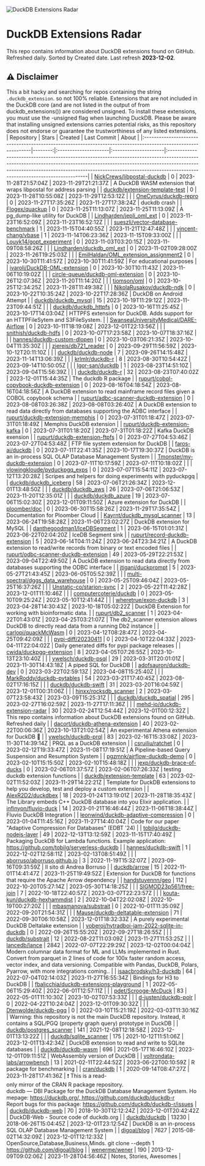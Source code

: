 ![DuckDB Extensions Radar](/img/duckdb_extension_radar.png?raw=true)
# DuckDB Extensions Radar

This repo contains information about DuckDB extensions found on GitHub. Refreshed daily. Sorted by Created date. 
 Last refresh **2023-12-02**.
## ⚠️ Disclaimer
 This a bit hacky and searching for repos containing the string `.duckdb_extension`. so not 100% reliable.
 Extensions that are not included in the DuckDB core (and are not listed in the output of from duckdb_extensions()) are considered unsigned. To install these extensions, you must use the -unsigned flag when launching DuckDB. Please be aware that installing unsigned extensions carries potential risks, as this repository does not endorse or guarantee the trustworthiness of any listed extensions.
| Repository                                                                                                    |   Stars | Created              | Last Commit          | About                                                                                                                                                                                                                                                                                  |
|:--------------------------------------------------------------------------------------------------------------|--------:|:---------------------|:---------------------|:---------------------------------------------------------------------------------------------------------------------------------------------------------------------------------------------------------------------------------------------------------------------------------------|
| [NickCrews/libpostal-duckdb](https://github.com/NickCrews/libpostal-duckdb)                                   |       0 | 2023-11-28T21:57:04Z | 2023-11-29T21:21:37Z | A DuckDB WASM extension that wraps libpostal for address parsing                                                                                                                                                                                                                       |
| [duckdb/extension-template-test](https://github.com/duckdb/extension-template-test)                           |       0 | 2023-11-28T10:55:08Z | 2023-11-29T12:53:12Z |                                                                                                                                                                                                                                                                                        |
| [OneCyrus/duckdb-repro](https://github.com/OneCyrus/duckdb-repro)                                             |       0 | 2023-11-27T17:35:26Z | 2023-11-27T17:38:24Z | duckdb crash                                                                                                                                                                                                                                                                           |
| [Flogex/quackup](https://github.com/Flogex/quackup)                                                           |       0 | 2023-11-25T11:13:07Z | 2023-11-25T11:13:09Z | A pg_dump-like utility for DuckDB                                                                                                                                                                                                                                                      |
| [Lindharden/jepli_oml_ext](https://github.com/Lindharden/jepli_oml_ext)                                       |       0 | 2023-11-23T16:52:09Z | 2023-11-23T16:52:12Z |                                                                                                                                                                                                                                                                                        |
| [sueszli/vector-database-benchmark](https://github.com/sueszli/vector-database-benchmark)                     |       1 | 2023-11-15T04:40:55Z | 2023-11-21T12:47:48Z |                                                                                                                                                                                                                                                                                        |
| [vincent-chang/vbase](https://github.com/vincent-chang/vbase)                                                 |       1 | 2023-11-14T06:23:36Z | 2023-11-15T09:33:00Z |                                                                                                                                                                                                                                                                                        |
| [Louyk14/gopt_experiment](https://github.com/Louyk14/gopt_experiment)                                         |       0 | 2023-11-03T03:20:15Z | 2023-11-09T08:58:26Z |                                                                                                                                                                                                                                                                                        |
| [Lindharden/duckdb_oml_ext](https://github.com/Lindharden/duckdb_oml_ext)                                     |       0 | 2023-11-02T09:28:00Z | 2023-11-26T19:25:03Z |                                                                                                                                                                                                                                                                                        |
| [EmilHaldan/OML_extension_assignment2](https://github.com/EmilHaldan/OML_extension_assignment2)               |       0 | 2023-10-30T11:41:57Z | 2023-10-30T11:41:59Z | For educational purposes                                                                                                                                                                                                                                                               |
| [ivaroli/DuckDB-OML-extension](https://github.com/ivaroli/DuckDB-OML-extension)                               |       0 | 2023-10-30T10:11:43Z | 2023-11-06T10:19:02Z |                                                                                                                                                                                                                                                                                        |
| [circle-queue/duckdb-oml-extension](https://github.com/circle-queue/duckdb-oml-extension)                     |       0 | 2023-10-26T12:07:36Z | 2023-11-20T11:14:20Z |                                                                                                                                                                                                                                                                                        |
| [tjomson/oml](https://github.com/tjomson/oml)                                                                 |       0 | 2023-10-25T12:34:25Z | 2023-11-28T11:49:38Z |                                                                                                                                                                                                                                                                                        |
| [NikolaRusakov/duckdb-ndk](https://github.com/NikolaRusakov/duckdb-ndk)                                       |       0 | 2023-10-22T10:35:24Z | 2023-10-22T17:28:36Z | DuckDB on Android Attempt                                                                                                                                                                                                                                                              |
| [duckdb/duckdb_mysql](https://github.com/duckdb/duckdb_mysql)                                                 |      15 | 2023-10-19T11:29:12Z | 2023-11-23T09:44:51Z |                                                                                                                                                                                                                                                                                        |
| [duckdb/duckdb_httpfs](https://github.com/duckdb/duckdb_httpfs)                                               |       0 | 2023-10-16T11:25:45Z | 2023-10-17T14:03:04Z | HTTPFS extension for DuckDB. Adds support for an HTTPFileSytem and S3FileSystem.                                                                                                                                                                                                       |
| [SwanseaUniversityMedical/DARE-Airflow](https://github.com/SwanseaUniversityMedical/DARE-Airflow)             |       0 | 2023-10-11T18:19:08Z | 2023-12-01T22:13:56Z |                                                                                                                                                                                                                                                                                        |
| [snithish/duckdb-hdfs](https://github.com/snithish/duckdb-hdfs)                                               |       0 | 2023-10-07T17:23:58Z | 2023-10-07T18:37:16Z |                                                                                                                                                                                                                                                                                        |
| [hannes/duckdb-custom-dlopen](https://github.com/hannes/duckdb-custom-dlopen)                                 |       0 | 2023-10-03T06:21:35Z | 2023-10-04T11:35:30Z |                                                                                                                                                                                                                                                                                        |
| [ziereis/db721_reader](https://github.com/ziereis/db721_reader)                                               |       0 | 2023-09-29T11:56:59Z | 2023-10-12T20:11:10Z |                                                                                                                                                                                                                                                                                        |
| [duckdb/duckdb-node](https://github.com/duckdb/duckdb-node)                                                   |       7 | 2023-09-26T14:15:48Z | 2023-11-14T13:06:39Z |                                                                                                                                                                                                                                                                                        |
| [krlmlr/duckdb-r](https://github.com/krlmlr/duckdb-r)                                                         |       8 | 2023-08-30T10:54:42Z | 2023-09-14T10:50:05Z |                                                                                                                                                                                                                                                                                        |
| [Igor-san/duckdb](https://github.com/Igor-san/duckdb)                                                         |       1 | 2023-08-23T14:51:10Z | 2023-09-04T15:56:39Z |                                                                                                                                                                                                                                                                                        |
| [duckdb/duckdb-r](https://github.com/duckdb/duckdb-r)                                                         |      32 | 2023-08-23T07:40:02Z | 2023-12-01T15:44:35Z | The duckdb R package                                                                                                                                                                                                                                                                   |
| [rupurt/cobol-copybook-duckdb-extension](https://github.com/rupurt/cobol-copybook-duckdb-extension)           |       0 | 2023-08-16T04:18:54Z | 2023-08-16T04:18:56Z | A DuckDB extension to read mainframe record files given a COBOL copybook schema                                                                                                                                                                                                        |
| [rupurt/adbc-scanner-duckdb-extension](https://github.com/rupurt/adbc-scanner-duckdb-extension)               |       0 | 2023-08-08T03:26:38Z | 2023-08-08T03:26:40Z | A DuckDB extension to read data directly from databases supporting the ADBC interface                                                                                                                                                                                                  |
| [rupurt/duckdb-extension-memphis](https://github.com/rupurt/duckdb-extension-memphis)                         |       0 | 2023-07-31T01:18:47Z | 2023-07-31T01:18:49Z | Memphis DuckDB extension                                                                                                                                                                                                                                                               |
| [rupurt/duckdb-extension-kafka](https://github.com/rupurt/duckdb-extension-kafka)                             |       0 | 2023-07-31T01:18:20Z | 2023-07-31T01:18:22Z | Kafka DuckDB exension                                                                                                                                                                                                                                                                  |
| [rupurt/duckdb-extension-ftpfs](https://github.com/rupurt/duckdb-extension-ftpfs)                             |       0 | 2023-07-27T04:53:46Z | 2023-07-27T04:53:48Z | FTP file system extension for DuckDB                                                                                                                                                                                                                                                   |
| [faros-ai/duckdb](https://github.com/faros-ai/duckdb)                                                         |       0 | 2023-07-11T22:41:35Z | 2023-10-17T19:30:37Z | DuckDB is an in-process SQL OLAP Database Management System                                                                                                                                                                                                                            |
| [Tmonster/my-duckdb-extension](https://github.com/Tmonster/my-duckdb-extension)                               |       0 | 2023-07-11T10:17:59Z | 2023-07-11T10:18:02Z |                                                                                                                                                                                                                                                                                        |
| [vlowingkloude/pyduckpgq_exps](https://github.com/vlowingkloude/pyduckpgq_exps)                               |       0 | 2023-07-07T15:54:11Z | 2023-07-12T13:20:28Z | Scripes and helpers for doing experiments with pyduckpgq                                                                                                                                                                                                                               |
| [duckdb/duckdb_iceberg](https://github.com/duckdb/duckdb_iceberg)                                             |      58 | 2023-07-06T21:26:34Z | 2023-12-01T13:48:50Z |                                                                                                                                                                                                                                                                                        |
| [duckdb/duckdb_aws](https://github.com/duckdb/duckdb_aws)                                                     |      26 | 2023-07-06T21:06:53Z | 2023-11-20T12:35:01Z |                                                                                                                                                                                                                                                                                        |
| [duckdb/duckdb_azure](https://github.com/duckdb/duckdb_azure)                                                 |      19 | 2023-07-06T15:02:30Z | 2023-12-01T09:11:50Z | Azure extension for DuckDB                                                                                                                                                                                                                                                             |
| [ploomber/doc](https://github.com/ploomber/doc)                                                               |       0 | 2023-06-30T15:58:26Z | 2023-11-29T17:35:54Z | Documentation for Ploomber Cloud                                                                                                                                                                                                                                                       |
| [Kayrnt/duckdb_mysql_scanner](https://github.com/Kayrnt/duckdb_mysql_scanner)                                 |      13 | 2023-06-24T19:58:28Z | 2023-11-06T23:02:27Z | DuckDB extension for MySQL                                                                                                                                                                                                                                                             |
| [danthegoodman1/IceDBSegment](https://github.com/danthegoodman1/IceDBSegment)                                 |       1 | 2023-06-15T01:01:31Z | 2023-06-22T02:04:20Z | IceDB Segment sink                                                                                                                                                                                                                                                                     |
| [rupurt/record-duckdb-extension](https://github.com/rupurt/record-duckdb-extension)                           |       5 | 2023-06-14T04:11:24Z | 2023-06-24T23:34:21Z | A DuckDB extension to read/write records from binary or text encoded files                                                                                                                                                                                                             |
| [rupurt/odbc-scanner-duckdb-extension](https://github.com/rupurt/odbc-scanner-duckdb-extension)               |      49 | 2023-05-29T22:21:53Z | 2023-09-04T22:49:50Z | A DuckDB extension to read data directly from databases supporting the ODBC interface                                                                                                                                                                                                  |
| [jtigani/duckprompt](https://github.com/jtigani/duckprompt)                                                   |       5 | 2023-05-27T21:43:45Z | 2023-06-05T05:52:39Z |                                                                                                                                                                                                                                                                                        |
| [multi-spectral/dggs_data_warehouse](https://github.com/multi-spectral/dggs_data_warehouse)                   |       0 | 2023-05-25T09:46:04Z | 2023-05-25T16:37:26Z |                                                                                                                                                                                                                                                                                        |
| [Unstatic-co/starion-sync](https://github.com/Unstatic-co/starion-sync)                                       |       2 | 2023-05-22T11:42:28Z | 2023-12-01T11:10:46Z |                                                                                                                                                                                                                                                                                        |
| [computercoterie/duckdb](https://github.com/computercoterie/duckdb)                                           |       0 | 2023-05-10T09:25:24Z | 2023-05-10T12:41:44Z |                                                                                                                                                                                                                                                                                        |
| [wheretrue/exon-duckdb](https://github.com/wheretrue/exon-duckdb)                                             |       3 | 2023-04-28T14:30:43Z | 2023-10-18T05:02:22Z | DuckDB Extension for working with bioinformatic data.                                                                                                                                                                                                                                  |
| [rupurt/db2_scanner](https://github.com/rupurt/db2_scanner)                                                   |       1 | 2023-04-22T01:43:01Z | 2023-04-25T03:21:07Z | The db2_scanner extension allows DuckDB to directly read data from a running Db2 instance                                                                                                                                                                                              |
| [carlopi/quackMcWasm](https://github.com/carlopi/quackMcWasm)                                                 |       0 | 2023-04-12T08:28:47Z | 2023-04-25T09:42:09Z |                                                                                                                                                                                                                                                                                        |
| [pypi-diff/20230411](https://github.com/pypi-diff/20230411)                                                   |       0 | 2023-04-10T22:04:33Z | 2023-04-11T22:04:02Z | Daily generated diffs for pypi package releases                                                                                                                                                                                                                                        |
| [cwida/duckpgq-extension](https://github.com/cwida/duckpgq-extension)                                         |       8 | 2023-04-05T07:26:55Z | 2023-10-13T23:10:40Z |                                                                                                                                                                                                                                                                                        |
| [ywelsch/duckdb-psql](https://github.com/ywelsch/duckdb-psql)                                                 |      29 | 2023-03-31T20:01:01Z | 2023-11-30T14:43:18Z | A piped SQL for DuckDB                                                                                                                                                                                                                                                                 |
| [adofsauron/duckdb-dev](https://github.com/adofsauron/duckdb-dev)                                             |       0 | 2023-03-22T02:59:13Z | 2023-04-08T15:25:40Z |                                                                                                                                                                                                                                                                                        |
| [MarkRoddy/duckdb-pytables](https://github.com/MarkRoddy/duckdb-pytables)                                     |      54 | 2023-03-21T17:40:45Z | 2023-08-02T17:16:15Z |                                                                                                                                                                                                                                                                                        |
| [duckdb/duckdb-swift](https://github.com/duckdb/duckdb-swift)                                                 |      31 | 2023-03-20T16:04:59Z | 2023-12-01T00:31:06Z |                                                                                                                                                                                                                                                                                        |
| [hinxx/rocksdb_scanner](https://github.com/hinxx/rocksdb_scanner)                                             |       2 | 2023-03-07T23:58:43Z | 2023-03-09T15:25:31Z |                                                                                                                                                                                                                                                                                        |
| [duckdb/duckdb_spatial](https://github.com/duckdb/duckdb_spatial)                                             |     295 | 2023-02-27T16:02:59Z | 2023-11-27T17:11:36Z |                                                                                                                                                                                                                                                                                        |
| [mehd-io/duckdb-extension-radar](https://github.com/mehd-io/duckdb-extension-radar)                           |      30 | 2023-02-24T12:54:44Z | 2023-12-01T00:12:32Z | This repo contains information about DuckDB extensions found on GitHub. Refreshed daily                                                                                                                                                                                                |
| [dacort/duckdb-athena-extension](https://github.com/dacort/duckdb-athena-extension)                           |      40 | 2023-02-22T00:06:36Z | 2023-10-13T21:02:54Z | An experimental Athena extension for DuckDB 🐤                                                                                                                                                                                                                                          |
| [ywelsch/duckdb-prql](https://github.com/ywelsch/duckdb-prql)                                                 |      83 | 2023-02-16T15:33:08Z | 2023-11-30T14:39:14Z | PRQL as a DuckDB extension                                                                                                                                                                                                                                                             |
| [csruiliu/ratchet](https://github.com/csruiliu/ratchet)                                                       |       0 | 2023-02-12T19:33:47Z | 2023-11-08T17:19:51Z | A Pipeline-based Query Suspension and Resumption System                                                                                                                                                                                                                                |
| [pgzmnk/airflow-duckdb-demo](https://github.com/pgzmnk/airflow-duckdb-demo)                                   |       0 | 2023-02-10T15:15:50Z | 2023-02-10T15:48:18Z |                                                                                                                                                                                                                                                                                        |
| [jexp/duckdb-brace-of-ducks](https://github.com/jexp/duckdb-brace-of-ducks)                                   |       0 | 2023-02-06T01:37:57Z | 2023-02-06T07:26:33Z | testing duckdb extension functions                                                                                                                                                                                                                                                     |
| [duckdb/extension-template](https://github.com/duckdb/extension-template)                                     |      63 | 2023-02-02T11:52:03Z | 2023-11-29T14:22:21Z | Template for DuckDB extensions to help you develop, test and deploy a custom extension                                                                                                                                                                                                 |
| [AlexR2D2/duckdbex](https://github.com/AlexR2D2/duckdbex)                                                     |      18 | 2023-01-24T13:19:01Z | 2023-11-28T18:35:43Z | The Library embeds C++ DuckDB database into you Elixir application.                                                                                                                                                                                                                    |
| [infinyon/fluvio-duck](https://github.com/infinyon/fluvio-duck)                                               |      14 | 2023-01-21T16:46:44Z | 2023-11-06T18:38:44Z | Fluvio DuckDB Integration                                                                                                                                                                                                                                                              |
| [leonwind/duckdb-adaptive-compression](https://github.com/leonwind/duckdb-adaptive-compression)               |       0 | 2023-01-04T11:45:16Z | 2023-11-27T14:40:04Z | Code for our paper "Adaptive Compression For Databases" (EDBT '24)                                                                                                                                                                                                                     |
| [tobilg/duckdb-nodejs-layer](https://github.com/tobilg/duckdb-nodejs-layer)                                   |      49 | 2022-12-13T13:12:59Z | 2023-11-15T17:40:49Z | Packaging DuckDB for Lambda functions. Example application: https://github.com/tobilg/serverless-duckdb                                                                                                                                                                                |
| [hannes/duckdb-swift](https://github.com/hannes/duckdb-swift)                                                 |       1 | 2022-12-02T12:58:11Z | 2023-02-13T08:51:49Z |                                                                                                                                                                                                                                                                                        |
| [aborruso/aborruso.github.io](https://github.com/aborruso/aborruso.github.io)                                 |       3 | 2022-11-19T15:32:07Z | 2023-09-16T09:31:59Z | Il sito di Andrea Borruso                                                                                                                                                                                                                                                              |
| [duckdb/arrow](https://github.com/duckdb/arrow)                                                               |      15 | 2022-11-01T14:41:47Z | 2023-11-25T19:49:52Z | Extension for DuckDB for functions that require the Apache Arrow dependency                                                                                                                                                                                                            |
| [handstuyennn/geo](https://github.com/handstuyennn/geo)                                                       |     112 | 2022-10-20T05:27:14Z | 2023-05-30T14:18:25Z |                                                                                                                                                                                                                                                                                        |
| [SIGMOD23p561/free-join](https://github.com/SIGMOD23p561/free-join)                                           |       7 | 2022-10-18T22:40:57Z | 2023-03-07T22:23:57Z |                                                                                                                                                                                                                                                                                        |
| [kouta-kun/duckdb-hexhammdist](https://github.com/kouta-kun/duckdb-hexhammdist)                               |       2 | 2022-10-04T22:02:08Z | 2022-10-19T00:27:20Z |                                                                                                                                                                                                                                                                                        |
| [mbasmanova/substrait](https://github.com/mbasmanova/substrait)                                               |       0 | 2022-10-01T11:35:09Z | 2022-09-20T21:54:31Z |                                                                                                                                                                                                                                                                                        |
| [Mause/duckdb-deltatable-extension](https://github.com/Mause/duckdb-deltatable-extension)                     |      71 | 2022-09-30T06:10:58Z | 2023-12-01T18:32:33Z | A purely experimental DuckDB Deltalake extension                                                                                                                                                                                                                                       |
| [voberoi/hytradboi-jam-2022-sqlite-in-duckdb](https://github.com/voberoi/hytradboi-jam-2022-sqlite-in-duckdb) |       0 | 2022-09-26T15:55:20Z | 2022-09-27T18:26:55Z |                                                                                                                                                                                                                                                                                        |
| [duckdb/substrait](https://github.com/duckdb/substrait)                                                       |      12 | 2022-08-22T11:03:09Z | 2023-11-27T11:53:25Z |                                                                                                                                                                                                                                                                                        |
| [lancedb/lance](https://github.com/lancedb/lance)                                                             |    2842 | 2022-07-07T22:29:29Z | 2023-12-02T00:04:04Z | Modern columnar data format for ML and LLMs implemented in Rust. Convert from parquet in 2 lines of code for 100x faster random access, vector index, and data versioning. Compatible with Pandas, DuckDB, Polars, Pyarrow, with more integrations coming..                            |
| [isaacbrodsky/h3-duckdb](https://github.com/isaacbrodsky/h3-duckdb)                                           |      64 | 2022-07-04T02:14:03Z | 2023-11-27T16:55:34Z | Bindings for H3 to DuckDB                                                                                                                                                                                                                                                              |
| [fbalicchia/duckdb-extensions-playground](https://github.com/fbalicchia/duckdb-extensions-playground)         |       1 | 2022-05-06T15:29:40Z | 2022-06-01T12:57:11Z |                                                                                                                                                                                                                                                                                        |
| [pdet/Scrooge-McDuck](https://github.com/pdet/Scrooge-McDuck)                                                 |      83 | 2022-05-01T11:10:30Z | 2023-10-02T07:53:33Z |                                                                                                                                                                                                                                                                                        |
| [d-justen/duckdb-polr](https://github.com/d-justen/duckdb-polr)                                               |       0 | 2022-04-22T10:24:04Z | 2023-12-01T09:30:32Z |                                                                                                                                                                                                                                                                                        |
| [Dtenwolde/duckdb-pgq](https://github.com/Dtenwolde/duckdb-pgq)                                               |       0 | 2022-03-10T15:21:19Z | 2022-03-03T11:30:16Z | Warning: this repository is not the main DuckDB repository. Instead, it contains a SQL/PGQ (property graph query) prototype in DuckDB                                                                                                                                                  |
| [duckdb/postgres_scanner](https://github.com/duckdb/postgres_scanner)                                         |     141 | 2021-12-08T12:18:58Z | 2023-12-01T13:13:22Z |                                                                                                                                                                                                                                                                                        |
| [duckdb/sqlite_scanner](https://github.com/duckdb/sqlite_scanner)                                             |     175 | 2021-10-12T11:51:06Z | 2023-12-01T13:42:34Z | DuckDB extension to read and write to SQLite databases                                                                                                                                                                                                                                 |
| [duckdb/duckdb-wasm](https://github.com/duckdb/duckdb-wasm)                                                   |     696 | 2021-05-17T16:46:10Z | 2023-12-01T09:11:51Z | WebAssembly version of DuckDB                                                                                                                                                                                                                                                          |
| [voltrondata-labs/arrowbench](https://github.com/voltrondata-labs/arrowbench)                                 |      13 | 2021-02-11T22:44:52Z | 2023-06-22T00:10:59Z | R package for benchmarking                                                                                                                                                                                                                                                             |
| [cran/duckdb](https://github.com/cran/duckdb)                                                                 |       1 | 2020-09-14T08:47:27Z | 2023-11-28T17:41:36Z | :exclamation: This is a read-only mirror of the CRAN R package repository.  duckdb — DBI Package for the DuckDB Database Management System. Homepage: https://duckdb.org/, https://github.com/duckdb/duckdb-r  Report bugs for this package: https://github.com/duckdb/duckdb-r/issues |
| [duckdb/duckdb-web](https://github.com/duckdb/duckdb-web)                                                     |      70 | 2018-10-30T12:12:24Z | 2023-12-01T20:42:42Z | DuckDB-Web - Source code of duckdb.org                                                                                                                                                                                                                                                 |
| [duckdb/duckdb](https://github.com/duckdb/duckdb)                                                             |   13230 | 2018-06-26T15:04:45Z | 2023-12-01T23:12:54Z | DuckDB is an in-process SQL OLAP Database Management System                                                                                                                                                                                                                            |
| [digoal/blog](https://github.com/digoal/blog)                                                                 |    7627 | 2015-08-02T14:32:09Z | 2023-12-01T12:12:33Z | OpenSource,Database,Business,Minds. git clone --depth 1 https://github.com/digoal/blog                                                                                                                                                                                                 |
| [wenerme/wener](https://github.com/wenerme/wener)                                                             |     190 | 2013-12-09T09:02:06Z | 2023-11-28T04:56:46Z | Notes, Stories, Awesomes                                                                                                                                                                                                                                                               |